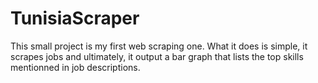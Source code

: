 # TunisiaScraper
This small project is my first web scraping one. What it does is simple, it scrapes jobs and ultimately, it output a bar graph that lists the top skills mentionned in job descriptions.

